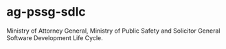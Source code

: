 # ag-pssg-sdlc
Ministry of Attorney General, Ministry of Public Safety and Solicitor General Software Development Life Cycle. 
